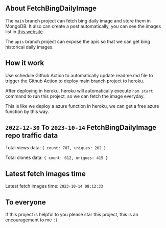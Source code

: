 ## About FetchBingDailyImage

The `main` branch project can fetch bing daily image and store them in MongoDB.
It also can create a post automatically, you can see the images list in [this website](https://oursalbum.netlify.app)

The `apis` branch project can expose the apis so that we can get bing historical daily images.

## How it work

Use schedule Github Action to automatically update readme.md file to trigger the Github Action to deploy main branch project to heroku.

After deploying in heroku, heroku will automatically execute `npm start` command to run this project, so we can fetch the image everyday.

This is like we deploy a azure function in heroku, we can get a free azure function by this way.

## `2022-12-30` To `2023-10-14` FetchBingDailyImage repo traffic data

Total views data: `{ count: 787, uniques: 202 }`

Total clones data: `{ count: 612, uniques: 415 }`

## Latest fetch images time

Latest fetch images time: `2023-10-14 08:12:33`

## To everyone

If this project is helpful to you please star this project, this is an encouragement to me `:)`



